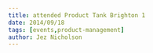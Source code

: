 ```yaml
---
title: attended Product Tank Brighton 1
date: 2014/09/18
tags: [events,product-management]
author: Jez Nicholson
---
```

